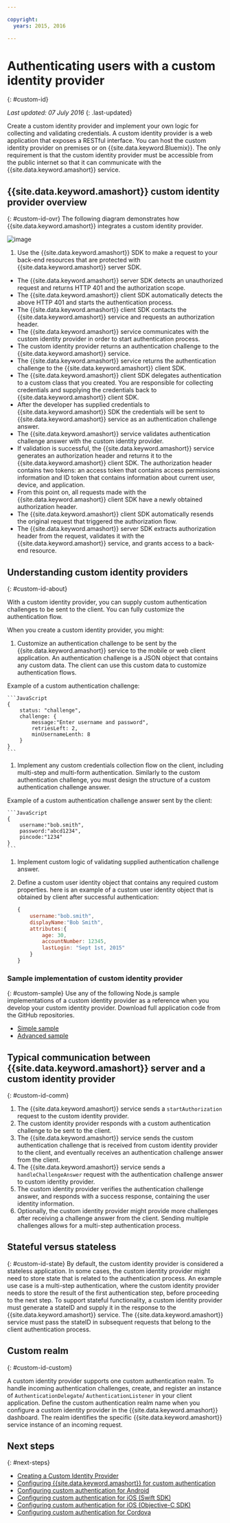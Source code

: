 ```yaml
---

copyright:
  years: 2015, 2016

---
```


# Authenticating users with a custom identity provider
{: #custom-id}

*Last updated: 07 July 2016*
{: .last-updated}


Create a custom identity provider and implement your own logic for collecting and validating credentials. A custom identity provider is a web application that exposes a RESTful interface. You can host the custom identity provider on premises or on {{site.data.keyword.Bluemix}}. The only requirement is that the custom identity provider must be accessible from the public internet so that it can communicate with the {{site.data.keyword.amashort}} service.

## {{site.data.keyword.amashort}} custom identity provider overview
{: #custom-id-ovr}
 The following diagram demonstrates how {{site.data.keyword.amashort}} integrates a custom identity provider.

![image](images/mca-sequence-custom.jpg)

1. Use the {{site.data.keyword.amashort}} SDK to make a request to your back-end resources that are protected with {{site.data.keyword.amashort}} server SDK.
* The {{site.data.keyword.amashort}} server SDK detects an unauthorized request and returns HTTP 401 and the authorization scope.
* The {{site.data.keyword.amashort}} client SDK automatically detects the above HTTP 401 and starts the authentication process.
* The {{site.data.keyword.amashort}} client SDK contacts the {{site.data.keyword.amashort}} service and requests an authorization header.
* The {{site.data.keyword.amashort}} service communicates with the custom identity provider in order to start authentication process.
* The custom identity provider returns an authentication challenge to the {{site.data.keyword.amashort}} service.
* The {{site.data.keyword.amashort}} service returns the authentication challenge to the {{site.data.keyword.amashort}} client SDK.
* The {{site.data.keyword.amashort}} client SDK delegates authentication to a custom class that you created. You are responsible for collecting credentials and supplying the credentials back to {{site.data.keyword.amashort}} client SDK.
* After the developer has supplied credentials to {{site.data.keyword.amashort}} SDK the credentials will be sent to {{site.data.keyword.amashort}} service as an authentication challenge answer.
* The {{site.data.keyword.amashort}} service validates authentication challenge answer with the custom identity provider.
* If validation is successful, the {{site.data.keyword.amashort}} service generates an authorization header and returns it to the {{site.data.keyword.amashort}} client SDK. The authorization header contains two tokens: an access token that contains access permissions information and ID token that contains information about current user, device, and application.
* From this point on, all requests made with the {{site.data.keyword.amashort}} client SDK have a newly obtained authorization header.
* The {{site.data.keyword.amashort}} client SDK automatically resends the original request that triggered the authorization flow.
* The {{site.data.keyword.amashort}} server SDK extracts authorization header from the request, validates it with the {{site.data.keyword.amashort}} service, and grants access to a back-end resource.

## Understanding custom identity providers
{: #custom-id-about}

With a custom identity provider, you can supply custom authentication challenges to be sent to the client. You can fully customize the authentication flow.

When you create a custom identity provider, you might:

1. Customize an authentication challenge to be sent by the {{site.data.keyword.amashort}} service to the mobile or web client application. An authentication challenge is a JSON object that contains any custom data. The client can use this custom data to customize authentication flows.

  Example of a custom authentication challenge:

	```JavaScript
	{
		status: "challenge",
		challenge: {
			message:"Enter username and password",
			retriesLeft: 2,
			minUsernameLenth: 8
		}
	}
	```

1. Implement any custom credentials collection flow on the client, including multi-step and multi-form authentication. Similarly to the custom authentication challenge, you must design the structure of a custom authentication challenge answer.

  Example of a custom authentication challenge answer sent by the client:

	```JavaScript
	{
		username:"bob.smith",
		password:"abcd1234",
		pincode:"1234"
	}
	```
1. Implement custom logic of validating supplied authentication challenge answer.

1. Define a custom user identity object that contains any required custom properties. here is an example of a custom user identity object that is obtained by client after successful authentication:

	```JavaScript
	{
		username:"bob.smith",
		displayName:"Bob Smith",
		attributes:{
			age: 30,
			accountNumber: 12345,
			lastLogin: "Sept 1st, 2015"
		}
	}
	```

### Sample implementation of custom identity provider
{: #custom-sample}
Use any of the following Node.js sample implementations of a custom identity provider as a reference when you develop your custom identity provider. Download full application code from the GitHub repositories.

 * [Simple sample](https://github.com/ibm-bluemix-mobile-services/bms-mca-custom-identity-provider-sample)
 * [Advanced sample](https://github.com/ibm-bluemix-mobile-services/bms-mca-custom-identity-provider-with-user-management)

## Typical communication between {{site.data.keyword.amashort}} server and a custom identity provider
{: #custom-id-comm}

1. The {{site.data.keyword.amashort}} service sends a `startAuthorization` request to the custom identity provider.
1. The custom identity provider responds with a custom authentication challenge to be sent to the client.
1. The {{site.data.keyword.amashort}} service sends the custom authentication challenge that is received from custom identity provider to the client, and eventually receives an authentication challenge answer from the client.
1. The {{site.data.keyword.amashort}} service sends a `handleChallengeAnswer` request with the authentication challenge answer to custom identity provider.
1. The custom identity provider verifies the authentication challenge answer, and responds with a success response, containing the user identity information.
1. Optionally, the custom identity provider might provide more challenges after receiving a challenge answer from the client. Sending multiple challenges allows for a multi-step authentication process.

## Stateful versus stateless
{: #custom-id-state}
By default, the custom identity provider is considered a stateless application. In some cases, the custom identity provider might need to store state that is related to the authentication process. An example use case is a multi-step authentication, where the custom identity provider needs to store the result of the first authentication step, before proceeding to the next step. To support stateful functionality, a custom identity provider must generate a stateID and supply it in the  response to the {{site.data.keyword.amashort}} service. The {{site.data.keyword.amashort}} service must pass the stateID in subsequent requests that belong to the client authentication process.

## Custom realm
{: #custom-id-custom}

A custom identity provider supports one custom authentication realm. To handle incoming authentication challenges, create, and register an instance of `AuthenticationDelegate`/ `AuthenticationListener` in your client application. Define the custom authentication realm name when you configure a custom identity provider in the {{site.data.keyword.amashort}} dashboard. The realm identifies the  specific {{site.data.keyword.amashort}} service instance of an incoming request.

## Next steps
{: #next-steps}
* [Creating a Custom Identity Provider](custom-auth-identity-provider.html)
* [Configuring {{site.data.keyword.amashort}} for custom authentication](custom-auth-config-mca.html)
* [Configuring custom authentication for Android](custom-auth-android.html)
* [Configuring custom authentication for iOS (Swift SDK)](custom-auth-ios-swift-sdk.html)
* [Configuring custom authentication for iOS (Objective-C SDK)](custom-auth-ios.html)
* [Configuring custom authentication for Cordova](custom-auth-cordova.html)

